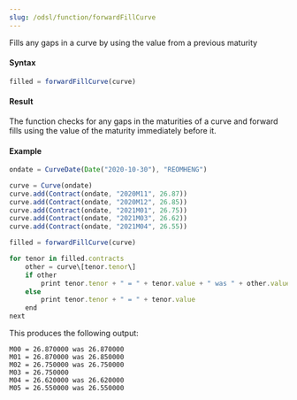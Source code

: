 ```yaml
---
slug: /odsl/function/forwardFillCurve
---
```

Fills any gaps in a curve by using the value from a previous maturity

#### Syntax
```js
filled = forwardFillCurve(curve)
```
#### Result

The function checks for any gaps in the maturities of a curve and forward fills using the value of the maturity immediately before it.

#### Example
```js
ondate = CurveDate(Date("2020-10-30"), "REOMHENG")

curve = Curve(ondate)
curve.add(Contract(ondate, "2020M11", 26.87))
curve.add(Contract(ondate, "2020M12", 26.85))
curve.add(Contract(ondate, "2021M01", 26.75))
curve.add(Contract(ondate, "2021M03", 26.62))
curve.add(Contract(ondate, "2021M04", 26.55))

filled = forwardFillCurve(curve)

for tenor in filled.contracts
    other = curve\[tenor.tenor\]
    if other
        print tenor.tenor + " = " + tenor.value + " was " + other.value
    else
        print tenor.tenor + " = " + tenor.value
    end
next
```
This produces the following output:
```
M00 = 26.870000 was 26.870000
M01 = 26.870000 was 26.850000
M02 = 26.750000 was 26.750000
M03 = 26.750000
M04 = 26.620000 was 26.620000
M05 = 26.550000 was 26.550000
```
